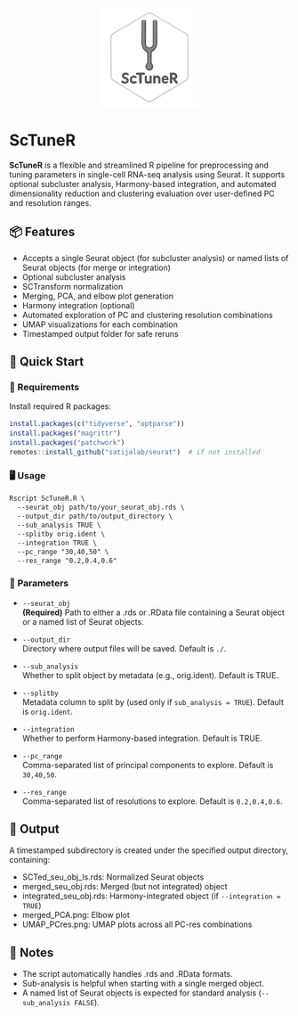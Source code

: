 <p align="center">
  <img src="ScTuneR_hex3.png" width="180"/>
</p>

# ScTuneR

**ScTuneR** is a flexible and streamlined R pipeline for preprocessing and tuning parameters in single-cell RNA-seq analysis using Seurat. It supports optional subcluster analysis, Harmony-based integration, and automated dimensionality reduction and clustering evaluation over user-defined PC and resolution ranges.

## 📦 Features

- Accepts a single Seurat object (for subcluster analysis) or named lists of Seurat objects (for merge or integration)
- Optional subcluster analysis
- SCTransform normalization
- Merging, PCA, and elbow plot generation
- Harmony integration (optional)
- Automated exploration of PC and clustering resolution combinations
- UMAP visualizations for each combination
- Timestamped output folder for safe reruns
 
## 🚀 Quick Start

### 🔧 Requirements

Install required R packages:

```r
install.packages(c("tidyverse", "optparse"))
install.packages("magrittr")
install.packages("patchwork")
remotes::install_github("satijalab/seurat")  # if not installed
```

### 🖥️ Usage

```{bash}
Rscript ScTuneR.R \
  --seurat_obj path/to/your_seurat_obj.rds \
  --output_dir path/to/output_directory \
  --sub_analysis TRUE \
  --splitby orig.ident \
  --integration TRUE \
  --pc_range "30,40,50" \
  --res_range "0.2,0.4,0.6"
```

### 📝 Parameters

- `--seurat_obj`  
  **(Required)** Path to either a .rds or .RData file containing a Seurat object or a named list of Seurat objects.

- `--output_dir`  
  Directory where output files will be saved. Default is `./`.

- `--sub_analysis`  
  Whether to split object by metadata (e.g., orig.ident). Default is TRUE.

- `--splitby`  
  Metadata column to split by (used only if `sub_analysis = TRUE`). Default is `orig.ident`.

- `--integration`  
  Whether to perform Harmony-based integration. Default is TRUE.

- `--pc_range`  
  Comma-separated list of principal components to explore. Default is `30,40,50`.

- `--res_range`  
  Comma-separated list of resolutions to explore. Default is `0.2,0.4,0.6`.
  

## 📂 Output

A timestamped subdirectory is created under the specified output directory, containing:
- SCTed_seu_obj_ls.rds: Normalized Seurat objects
- merged_seu_obj.rds: Merged (but not integrated) object
- integrated_seu_obj.rds: Harmony-integrated object (if `--integration = TRUE`)
- merged_PCA.png: Elbow plot
- UMAP_PCres.png: UMAP plots across all PC-res combinations


## 📌 Notes

- The script automatically handles .rds and .RData formats.
- Sub-analysis is helpful when starting with a single merged object.
- A named list of Seurat objects is expected for standard analysis (`--sub_analysis FALSE`).
